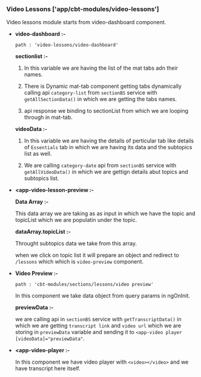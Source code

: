 


### Video Lessons ['app/cbt-modules/video-lessons']

Video lessons module starts from video-dashboard component.

- **video-dashboard :-** 
    
    `path : 'video-lessons/video-dashboard'`

    **sectionlist :-**

    1. In this variable we are having the list of the mat tabs adn their names.
    
    2. There is Dynamic mat-tab component getting tabs dynamically calling api `category-list` from `sectionBS` service with `getAllSectionData()` in which we are getting the tabs names.

    2. api response we binding to sectionList from which we are looping through in mat-tab.


    **videoData :-**

    1. In this variable we are having the details of perticular tab like details of `Essentials` tab in which we are having its data and the subtopics list as well.

    2. We are calling `category-date` api from `sectionBS` service with `getAllVideoData()` in which we are gettign details abut topics and subtopics list.

- **<app-video-lesson-preview :-**

    **Data Array :-** 

    This data array we are taking as as input in which we have the topic and topicList which we are populatin under the topic.    
    
    **dataArray.topicList :-** 

    Throught subtopics data we take from this array.

    when we click on topic list it will prepare an object and redirect to `/lessons` which which is `video-preview` component.


- **Video Preview :-**

    `path : 'cbt-modules/sections/lessons/video preview'`

    In this component we take data object from query params in ngOnInit.

    **previewData :-**

    we are calling api in `sectionBS` service with `getTranscriptData()` in which we are getting `transcript link` and `video url` which we are storing in `previewData` variable and sending it to `<app-video player [videoData]="previewData"`.

- **<app-video-player :-**

    In this component we have video player with `<video></video>` and we have transcript here itself.

    






